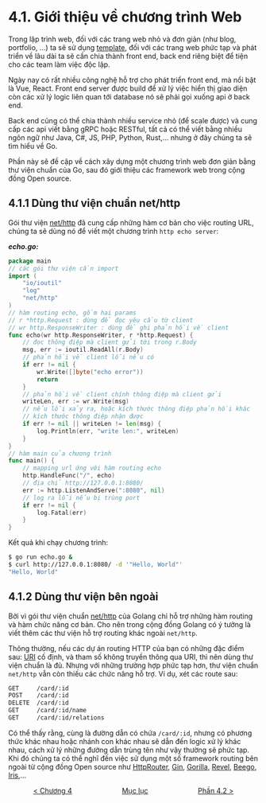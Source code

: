 # 4.1. Giới thiệu về chương trình Web

Trong lập trình web, đối với các trang web nhỏ và đơn giản (như blog, portfolio, ...) ta sẽ sử dụng [template](https://gowebexamples.com/templates/), đối với các trang web phức tạp và phát triển về lâu dài ta sẽ cần chia thành front end, back end riêng biệt để tiện cho các team làm việc độc lập.

Ngày nay có rất nhiều công nghệ hỗ trợ cho phát triển front end, mà nổi bật là Vue, React. Front end server được build để xử lý việc hiển thị giao diện còn các xử lý logic liên quan tới database nó sẽ phải gọi xuống api ở back end.

Back end cũng có thể chia thành nhiều service nhỏ (để scale được) và cung cấp các api viết bằng gRPC hoặc RESTful, tất cả có thể viết bằng nhiều ngôn ngữ như Java, C#, JS, PHP, Python, Rust,... nhưng ở đây chúng ta sẽ tìm hiểu về Go.

Phần này sẽ đề cập về cách xây dựng một chương trình web đơn giản bằng thư viện chuẩn của Go, sau đó giới thiệu các framework web trong cộng đồng Open source.

## 4.1.1 Dùng thư viện chuẩn net/http

Gói thư viện [net/http](https://golang.org/pkg/net/http/) đã cung cấp những hàm cơ bản cho việc routing URL, chúng ta sẽ dùng nó để viết một chương trình `http echo server`:

***echo.go:***

```go
package main
// các gói thư viện cần import
import (
    "io/ioutil"
    "log"
    "net/http"
)
// hàm routing echo, gồm hai params
// r *http.Request : dùng để đọc yêu cầu từ client
// wr http.ResponseWriter : dùng để ghi phản hồi về client
func echo(wr http.ResponseWriter, r *http.Request) {
    // đọc thông điệp mà client gửi tới trong r.Body
    msg, err := ioutil.ReadAll(r.Body)
    // phản hồi về client lỗi nếu có
    if err != nil {
        wr.Write([]byte("echo error"))
        return
    }
    // phản hồi về client chính thông điệp mà client gửi
    writeLen, err := wr.Write(msg)
    // nếu lỗi xảy ra, hoặc kích thước thông điệp phản hồi khác
    // kích thước thông điệp nhận được
    if err != nil || writeLen != len(msg) {
        log.Println(err, "write len:", writeLen)
    }
}
// hàm main của chương trình
func main() {
    // mapping url ứng với hàm routing echo
    http.HandleFunc("/", echo)
    // địa chỉ http://127.0.0.1:8080/
    err := http.ListenAndServe(":8080", nil)
    // log ra lỗi nếu bị trùng port
    if err != nil {
        log.Fatal(err)
    }
}
```

Kết quả khi chạy chương trình:

```sh
$ go run echo.go &
$ curl http://127.0.0.1:8080/ -d '"Hello, World"'
"Hello, World"
```

## 4.1.2 Dùng thư viện bên ngoài

Bởi vì gói thư viện chuẩn [net/http](https://golang.org/pkg/net/http/) của Golang chỉ hỗ trợ những hàm routing và hàm chức năng cơ bản. Cho nên trong cộng đồng Golang có ý tưởng là viết thêm các thư viện hỗ trợ routing khác ngoài `net/http`.

Thông thường, nếu các dự án routing HTTP của bạn có những đặc điểm sau: [URI](https://vi.wikipedia.org/wiki/URI) cố định, và tham số không truyền thông qua URI, thì nên dùng thư viện chuẩn là đủ. Nhưng với những trường hợp phức tạp hơn, thư viện chuẩn `net/http` vẫn còn thiếu các chức năng hỗ trợ. Ví dụ, xét các route sau:

```sh
GET     /card/:id
POST    /card/:id
DELETE  /card/:id
GET     /card/:id/name
GET     /card/:id/relations
```

Có thể thấy rằng, cùng là đường dẫn có chứa `/card/:id`, nhưng có phương thức khác nhau hoặc nhánh con khác nhau sẽ dẫn đến logic xử lý khác nhau, cách xử lý những đường dẫn trùng tên như vậy thường sẽ phức tạp. Khi đó chúng ta có thể nghĩ đến việc sử dụng một số framework routing bên ngoài từ cộng đồng Open source như [HttpRouter](https://github.com/julienschmidt/httprouter), [Gin](https://github.com/gin-gonic/gin), [Gorilla](https://github.com/gorilla/mux), [Revel](https://github.com/revel/revel), [Beego](https://github.com/astaxie/beego), [Iris](https://github.com/kataras/iris),...

<div style="display: flex; justify-content: space-around;">
<span> <a href="README.md">&lt Chương 4</a>
</span>
<span><a href="../SUMMARY.md"> Mục lục</a>  </span>
<span> <a href="ch4-02-router.md">Phần 4.2 &gt</a> </span>
</div>
